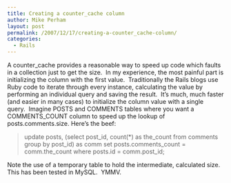 ```yaml
---
title: Creating a counter_cache column
author: Mike Perham
layout: post
permalink: /2007/12/17/creating-a-counter_cache-column/
categories:
  - Rails
---
```

A counter\_cache provides a reasonable way to speed up code which faults in a collection just to get the size.  In my experience, the most painful part is initializing the column with the first value.  Traditionally the Rails blogs use Ruby code to iterate through every instance, calculating the value by performing an individual query and saving the result.  It&#8217;s much, much faster (and easier in many cases) to initialize the column value with a single query.  Imagine POSTS and COMMENTS tables where you want a COMMENTS\_COUNT column to speed up the lookup of posts.comments.size. Here&#8217;s the beef:

> update posts, (select post\_id, count(*) as the\_count from comments group by post\_id) as comm set posts.comments\_count = comm.the\_count where posts.id = comm.post\_id;

Note the use of a temporary table to hold the intermediate, calculated size.  This has been tested in MySQL.  YMMV.